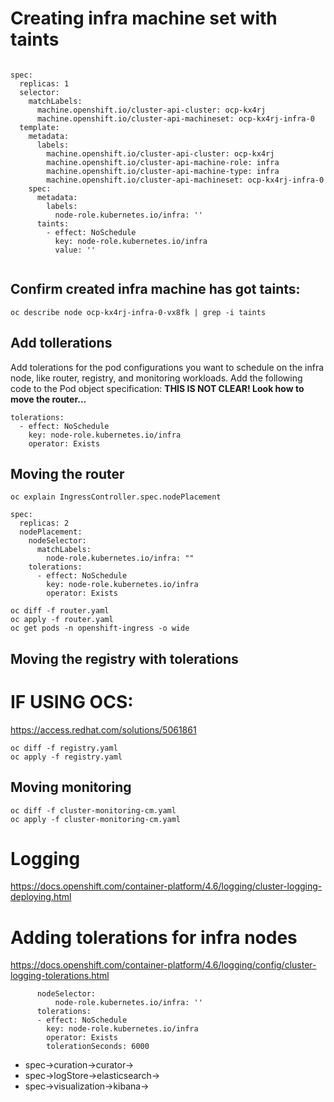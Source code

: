 # Creating infra machine set with taints

```

spec:
  replicas: 1
  selector:
    matchLabels:
      machine.openshift.io/cluster-api-cluster: ocp-kx4rj
      machine.openshift.io/cluster-api-machineset: ocp-kx4rj-infra-0
  template:
    metadata:
      labels:
        machine.openshift.io/cluster-api-cluster: ocp-kx4rj
        machine.openshift.io/cluster-api-machine-role: infra
        machine.openshift.io/cluster-api-machine-type: infra
        machine.openshift.io/cluster-api-machineset: ocp-kx4rj-infra-0
    spec:
      metadata:
        labels:
          node-role.kubernetes.io/infra: ''
      taints:
        - effect: NoSchedule
          key: node-role.kubernetes.io/infra
          value: ''


```

## Confirm created infra machine has got taints:

```
oc describe node ocp-kx4rj-infra-0-vx8fk | grep -i taints
```

## Add tollerations

Add tolerations for the pod configurations you want to schedule on the infra node, like router, registry, and monitoring workloads. Add the following code to the Pod object specification: <b>THIS IS NOT CLEAR! Look how to move the router...</b>

```
tolerations:
  - effect: NoSchedule 
    key: node-role.kubernetes.io/infra 
    operator: Exists 
```

## Moving the router

```
oc explain IngressController.spec.nodePlacement
```

```
spec:
  replicas: 2
  nodePlacement:
    nodeSelector:
      matchLabels:
        node-role.kubernetes.io/infra: ""
    tolerations:
      - effect: NoSchedule 
        key: node-role.kubernetes.io/infra 
        operator: Exists 
```

```
oc diff -f router.yaml
oc apply -f router.yaml
oc get pods -n openshift-ingress -o wide
```

## Moving the registry with tolerations

# IF USING OCS:
https://access.redhat.com/solutions/5061861

```
oc diff -f registry.yaml
oc apply -f registry.yaml
```


## Moving monitoring

```
oc diff -f cluster-monitoring-cm.yaml
oc apply -f cluster-monitoring-cm.yaml
```


# Logging

https://docs.openshift.com/container-platform/4.6/logging/cluster-logging-deploying.html

# Adding tolerations for infra nodes
https://docs.openshift.com/container-platform/4.6/logging/config/cluster-logging-tolerations.html

```
      nodeSelector: 
          node-role.kubernetes.io/infra: ''
      tolerations:
      - effect: NoSchedule 
        key: node-role.kubernetes.io/infra 
        operator: Exists
        tolerationSeconds: 6000
```
- spec->curation->curator->
- spec->logStore->elasticsearch->
- spec->visualization->kibana->

